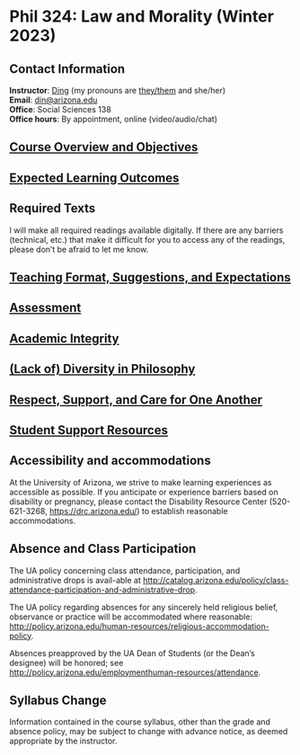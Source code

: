 # Phil 324: Law and Morality (Winter 2023)

## Contact Information

**Instructor**: [Ding](https://www.dingherself.com) (my pronouns are [they/them](https://apastyle.apa.org/blog/singular-they) and she/her)\
**Email**: [din@arizona.edu](mailto:din@arizona.edu)\
**Office**: Social Sciences 138\
**Office hours**: By appointment, online (video/audio/chat)

## [Course Overview and Objectives](https://github.com/dingherself/phil-324/blob/main/course-policies/course-overview-and-objectives.md)

## [Expected Learning Outcomes](https://github.com/dingherself/phil-324/blob/main/course-policies/expected-learning-outcomes.md)

## Required Texts

I will make all required readings available digitally. If there are any barriers (technical, etc.) that make it difficult for you to access any of the readings, please don’t be afraid to let me know.

## [Teaching Format, Suggestions, and Expectations](https://github.com/dingherself/phil-324/blob/main/course-policies/teaching-format-suggestions-and-expectations.md)

## [Assessment](https://github.com/dingherself/phil-324/blob/main/course-policies/assessment.md)

## [Academic Integrity](https://github.com/dingherself/phil-324/blob/main/course-policies/academic-integrity.md)

## [(Lack of) Diversity in Philosophy](https://github.com/dingherself/phil-324/blob/main/course-policies/lack-of-diversity-in-philosophy.md)

## [Respect, Support, and Care for One Another](https://github.com/dingherself/phil-324/blob/main/course-policies/student-support-resources.md)

## [Student Support Resources](https://github.com/dingherself/phil-324/blob/main/course-policies/respect-support-and-care-for-one-another.md)

## Accessibility and accommodations

At the University of Arizona, we strive to make learning experiences as accessible as possible. If you anticipate or experience barriers based on disability or pregnancy, please contact the Disability Resource Center (520-621-3268, <https://drc.arizona.edu/>) to establish reasonable accommodations.

## Absence and Class Participation

The UA policy concerning class attendance, participation, and administrative drops is avail-able at <http://catalog.arizona.edu/policy/class-attendance-participation-and-administrative-drop>.

The UA policy regarding absences for any sincerely held religious belief, observance or practice will be accommodated where reasonable: <http://policy.arizona.edu/human-resources/religious-accommodation-policy>.

Absences preapproved by the UA Dean of Students (or the Dean’s designee) will be honored; see <http://policy.arizona.edu/employmenthuman-resources/attendance>.

## Syllabus Change

Information contained in the course syllabus, other than the grade and absence policy, may be subject to change with advance notice, as deemed appropriate by the instructor.
